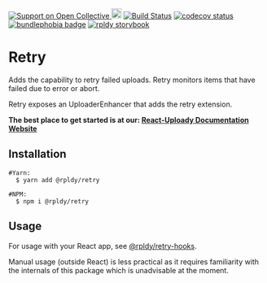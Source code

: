 <a href="https://opencollective.com/react-uploady">
    <img src="https://img.shields.io/opencollective/all/react-uploady?style=flat&logo=opencollective&label=Support%20us!&color=blue" alt="Support on Open Collective"/>
</a>
<a href="https://badge.fury.io/js/%40rpldy%2Fretry">
    <img src="https://badge.fury.io/js/%40rpldy%2Fretry.svg" alt="npm version" height="20"></a>
<a href="https://github.com/rpldy/react-uploady/actions/workflows/pr.yml">
        <img src="https://github.com/rpldy/react-uploady/actions/workflows/pr.yml/badge.svg" alt="Build Status"/></a>
<a href="https://codecov.io/gh/rpldy/react-uploady">
    <img src="https://codecov.io/gh/rpldy/react-uploady/branch/master/graph/badge.svg" alt="codecov status"/></a> 
<a href="https://bundlephobia.com/result?p=@rpldy/retry">
    <img src="https://badgen.net/bundlephobia/minzip/@rpldy/retry" alt="bundlephobia badge"/></a>
<a href="https://react-uploady-storybook.netlify.app/">
   <img src="https://cdn.jsdelivr.net/gh/storybookjs/brand@master/badge/badge-storybook.svg" alt="rpldy storybook"/></a> 

# Retry

Adds the capability to retry failed uploads.
Retry monitors items that have failed due to error or abort.

Retry exposes an UploaderEnhancer that adds the retry extension.

**The best place to get started is at our: [React-Uploady Documentation Website](https://react-uploady.org)**

## Installation

```shell
#Yarn:
  $ yarn add @rpldy/retry

#NPM:
  $ npm i @rpldy/retry
``` 

## Usage

For usage with your React app, see [@rpldy/retry-hooks](https://react-uploady.org/docs/packages/rpldy-retry-hooks/).

Manual usage (outside React) is less practical as it requires familiarity with the internals of this package
which is unadvisable at the moment.
